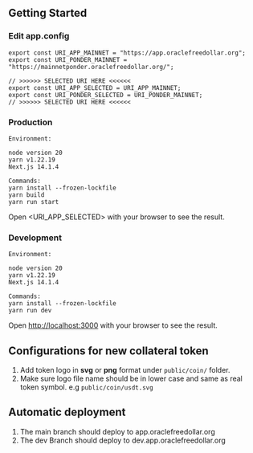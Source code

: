 ## Getting Started

### Edit app.config

```
export const URI_APP_MAINNET = "https://app.oraclefreedollar.org";
export const URI_PONDER_MAINNET = "https://mainnetponder.oraclefreedollar.org/";

// >>>>>> SELECTED URI HERE <<<<<<
export const URI_APP_SELECTED = URI_APP_MAINNET;
export const URI_PONDER_SELECTED = URI_PONDER_MAINNET;
// >>>>>> SELECTED URI HERE <<<<<<
```

### Production

```
Environment:

node version 20
yarn v1.22.19
Next.js 14.1.4

Commands:
yarn install --frozen-lockfile
yarn build
yarn run start
```

Open <URI_APP_SELECTED> with your browser to see the result.

### Development

```
Environment:

node version 20
yarn v1.22.19
Next.js 14.1.4

Commands:
yarn install --frozen-lockfile
yarn run dev
```

Open [http://localhost:3000](http://localhost:3000) with your browser to see the result.

## Configurations for new collateral token

1. Add token logo in **svg** or **png** format under `public/coin/` folder.
2. Make sure logo file name should be in lower case and same as real token symbol.
   e.g `public/coin/usdt.svg`

## Automatic deployment

1. The main branch should deploy to app.oraclefreedollar.org
2. The dev Branch should deploy to dev.app.oraclefreedollar.org
